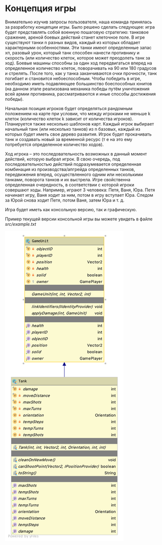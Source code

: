# **Концепция игры**

Внимательно изучив запросы пользователя, наша команда принялась за разработку концепции игры. Было решено сделать следующее: игра будет представлять собой военную пошаговую стратегию: танковое сражение, ареной боевых действий станет клеточное поле. В игре существуют танки n разных видов, каждый из которых обладает характерными особенностями. Эти танки имеют определенные запас хп, разовый урон, который танк способен нанести противнику и скорость (или количество клеток, которое может преодолеть танк за ход). Боевые машины способны за один ход передвигаться вперед на определенное количество клеток, поворачивать на 90 или 180 градусов и стрелять. После того, как у танка заканчиваются очки прочности, танк погибает и становится небоеспособным. Чтобы победить в игре, необходимо иметь подавляющее большинство боеспособных юнитов (на данном этапе реализована механика победы путём уничтожения всей армии противника, рассматриваются и иные способы достижения победы). 

Начальная позиция игроков будет определяться рандомным положением на карте при условии, что между игроками не меньше k клеток (количество клеток k зависит от количества игроков). Планируется также несколько шаблонов карт. Каждый игрок выбирает начальный танк (или несколько танков) из n базовых, каждый из которых будет иметь свое дерево развития. Игрок будет прокачивать танк и создавать новый за временной ресурс (т е на это ему потребуется определенное количество ходов).

Ход игрока – это последовательность возможных в данный момент действий, которую выбрал игрок. В свою очередь, под последовательностью действий подразумевается определенная комбинация из производства/апгрейда определенных танков, передвижения вперед, осуществленного одним или несколькими танками, поворота танков и их выстрела. Игре свойственна определенная очередность, в соответствии с которой игроки совершают ходы. Например, играют 3 человека: Петя, Ваня, Юра. Петя начинает игру, Ваня ходит за ним, потом в игру вступает Юра. Следом за Юрой снова ходит Петя, потом Ваня, затем Юра и т. д.

Игра будет иметь как консольную версию, так и графическую.

Пример текущей версии консольной игры вы можете увидеть в файле *src/example.txt*

![А вот uml-диаграмма юнитов](/doc/Package_units.png)
